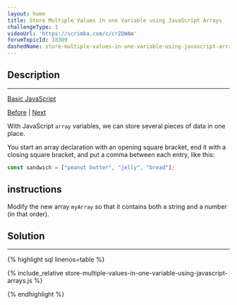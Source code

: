```yaml
---
layout: home
title: Store Multiple Values in one Variable using JavaScript Arrays
challengeType: 1
videoUrl: 'https://scrimba.com/c/crZQWAm'
forumTopicId: 18309
dashedName: store-multiple-values-in-one-variable-using-javascript-arrays
---
```


<div class="row">
<div class="columnStmt" markdown="1">

## Description
------

[Basic JavaScript](./README.md) 

[Before](./word-blanks.md)  | [Next](./nest-one-array-within-another-array.md) 

With JavaScript `array` variables, we can store several pieces of data in one place.

You start an array declaration with an opening square bracket, end it with a closing square bracket, and put a comma between each entry, like this:

```js
const sandwich = ["peanut butter", "jelly", "bread"];
```

##  instructions 

Modify the new array `myArray` so that it contains both a string and a number (in that order).

</div>
<div class="columnSol" markdown="1">

## Solution
------

{% highlight sql linenos=table %}

{% include_relative store-multiple-values-in-one-variable-using-javascript-arrays.js %}

{% endhighlight %}

</div>
</div>


